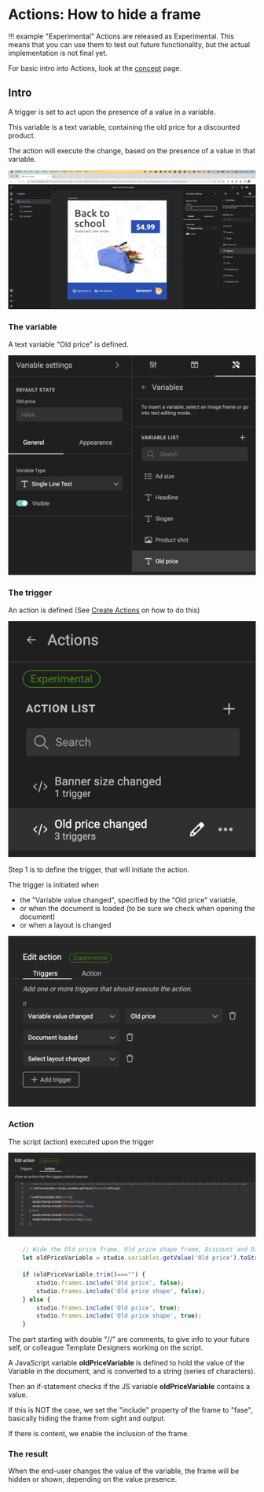 # Actions: How to hide a frame

!!! example "Experimental"
    Actions are released as Experimental.
    This means that you can use them to test out future functionality, but the actual implementation is not final yet.

For basic intro into Actions, look at the [concept](/GraFx-Studio/concepts/actions/) page.

## Intro

A trigger is set to act upon the presence of a value in a variable.

This variable is a text variable, containing the old price for a discounted product.

The action will execute the change, based on the presence of a value in that variable.

![Movie](demo.gif)

### The variable

A text variable "Old price" is defined.

![screenshot](variable.png)

### The trigger

An action is defined (See [Create Actions](/GraFx-Studio/guides/actions/create/) on how to do this)

![screenshot](action-definition.png)

Step 1 is to define the trigger, that will initiate the action.

The trigger is initiated when

- the "Variable value changed", specified by the "Old price" variable, 
- or when the document is loaded (to be sure we check when opening the document)
- or when a layout is changed

![screenshot](action-triggers.png)

### Action

The script (action) executed upon the trigger

![](action.png)

``` js
	// Hide the Old price frame, Old price shape frame, Discount and Discount shape frame if the Old price variable doesn't contain a value, show them when it has a value
	let oldPriceVariable = studio.variables.getValue('Old price').toString();

	if (oldPriceVariable.trim()==="") {
		studio.frames.include('Old price', false);
		studio.frames.include('Old price shape', false);
	} else {
		studio.frames.include('Old price', true);
		studio.frames.include('Old price shape', true);
	}
```

The part starting with double "//" are comments, to give info to your future self, or colleague Template Designers working on the script.

A JavaScript variable **oldPriceVariable** is defined to hold the value of the Variable in the document, and is converted to a string (series of characters).

Then an if-statement checks if the JS variable **oldPriceVariable** contains a value.

If this is NOT the case, we set the "include" property of the frame to "fase", basically hiding the frame from sight and output.

If there is content, we enable the inclusion of the frame.

### The result

When the end-user changes the value of the variable, the frame will be hidden or shown, depending on the value presence.